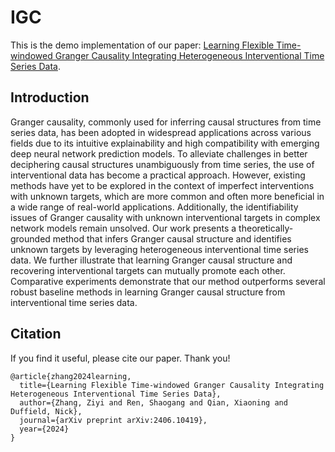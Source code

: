 # IGC
This is the demo implementation of our paper: [Learning Flexible Time-windowed Granger Causality Integrating Heterogeneous Interventional Time Series Data](https://arxiv.org/abs/2406.10419).


## Introduction
Granger causality, commonly used for inferring causal structures from time series data, has been adopted in widespread applications across various fields due to its intuitive explainability and high compatibility with emerging deep neural network prediction models. To alleviate challenges in better deciphering causal structures unambiguously from time series, the use of interventional data has become a practical approach. However, existing methods have yet to be explored in the context of imperfect interventions with unknown targets, which are more common and often more beneficial in a wide range of real-world applications. Additionally, the identifiability issues of Granger causality with unknown interventional targets in complex network models remain unsolved. Our work presents a theoretically-grounded method that infers Granger causal structure and identifies unknown targets by leveraging heterogeneous interventional time series data. We further illustrate that learning Granger causal structure and recovering interventional targets can mutually promote each other. Comparative experiments demonstrate that our method outperforms several robust baseline methods in learning Granger causal structure from interventional time series data.


## Citation
If you find it useful, please cite our paper. Thank you!
```
@article{zhang2024learning,
  title={Learning Flexible Time-windowed Granger Causality Integrating Heterogeneous Interventional Time Series Data},
  author={Zhang, Ziyi and Ren, Shaogang and Qian, Xiaoning and Duffield, Nick},
  journal={arXiv preprint arXiv:2406.10419},
  year={2024}
}
```
